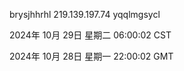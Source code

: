 brysjhhrhl 219.139.197.74 yqqlmgsycl

2024年 10月 29日 星期二 06:00:02 CST

2024年 10月 28日 星期一 22:00:02 GMT
